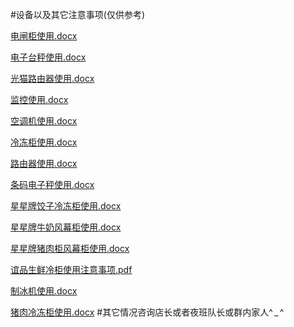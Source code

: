 #设备以及其它注意事项(仅供参考)

[电闸柜使用.docx](./电闸柜使用.docx)


[电子台秤使用.docx](./电子台秤使用.docx)


[光猫路由器使用.docx](./光猫路由器使用.docx)


[监控使用.docx](./监控使用.docx)


[空调机使用.docx](./空调机使用.docx)


[冷冻柜使用.docx](冷冻柜使用.docx)


[路由器使用.docx](./路由器使用.docx)


[条码电子秤使用.docx](./条码电子秤使用.docx)


[星星牌饺子冷冻柜使用.docx](./星星牌饺子冷冻柜使用.docx)


[星星牌牛奶风幕柜使用.docx](./星星牌牛奶风幕柜使用.docx)


[星星牌猪肉柜风幕柜使用.docx](./星星牌猪肉柜风幕柜使用.docx)


[谊品生鲜冷柜使用注意事项.pdf](./谊品生鲜冷柜使用注意事项.pdf)


[制冰机使用.docx](./制冰机使用.docx)


[猪肉冷冻柜使用.docx](./猪肉冷冻柜使用.docx)
#其它情况咨询店长或者夜班队长或群内家人^ _ ^
